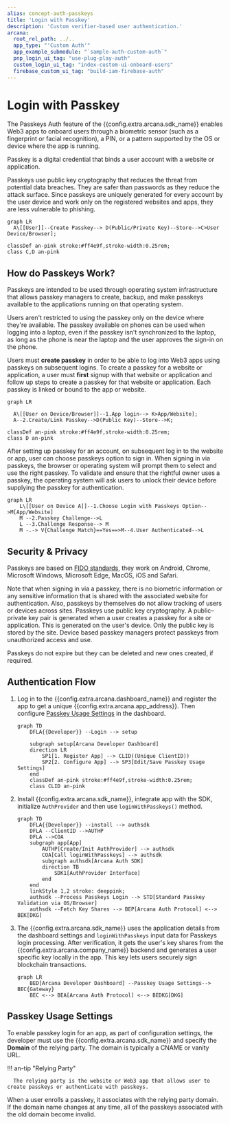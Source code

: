 ```yaml
---
alias: concept-auth-passkeys
title: 'Login with Passkey'
description: 'Custom verifier-based user authentication.'
arcana:
  root_rel_path: ../..
  app_type: "'Custom Auth'"
  app_example_submodule: "`sample-auth-custom-auth`"
  pnp_login_ui_tag: "use-plug-play-auth"
  custom_login_ui_tag: "index-custom-ui-onboard-users"
  firebase_custom_ui_tag: "build-iam-firebase-auth"
---
```


# Login with Passkey

The Passkeys Auth feature of the {{config.extra.arcana.sdk_name}} enables Web3 apps to onboard users through a biometric sensor (such as a fingerprint or facial recognition), a PIN, or a pattern supported by the OS or device where the app is running.

Passkey is a digital credential that binds a user account with a website or application.

Passkeys use public key cryptography that reduces the threat from potential data breaches. They are safer than passwords as they reduce the attack surface. Since passkeys are uniquely generated for every account by the user device and work only on the registered websites and apps, they are less vulnerable to phishing.

```mermaid
graph LR
  A\[[User]]--Create Passkey--> D(Public/Private Key)--Store-->C>User Device/Browser];

classDef an-pink stroke:#ff4e9f,stroke-width:0.25rem; 
class C,D an-pink
```

## How do Passkeys Work?

Passkeys are intended to be used through operating system infrastructure that allows passkey managers to create, backup, and make passkeys available to the applications running on that operating system.

Users aren't restricted to using the passkey only on the device where they're available. The passkey available on phones can be used when logging into a laptop, even if the passkey isn't synchronized to the laptop, as long as the phone is near the laptop and the user approves the sign-in on the phone.

Users must **create passkey** in order to be able to log into Web3 apps using passkeys on subsequent logins. To create a passkey for a website or application, a user must **first** signup with that website or application and follow up steps to create a passkey for that website or application. Each passkey is linked or bound to the app or website.

```mermaid
graph LR

  A\[[User on Device/Browser]]--1.App login--> K>App/Website];
  A--2.Create/Link Passkey-->D(Public Key)--Store-->K;

classDef an-pink stroke:#ff4e9f,stroke-width:0.25rem; 
class D an-pink
```

After setting up passkey for an account, on subsequent log in to the website or app, user can choose passkeys option to sign in. When signing in via passkeys, the browser or operating system will prompt them to select and use the right passkey. To validate and ensure that the rightful owner uses a passkey, the operating system will ask users to unlock their device before supplying the passkey for authentication.

```mermaid
graph LR
    L\[[User on Device A]]--1.Choose Login with Passkeys Option-->M[App/Website]
    M --2.Passkey Challenge-->L
    L --3.Challenge Response--> M
    M -.-> V{Challenge Match}==Yes==>M--4.User Authenticated-->L
```

## Security & Privacy

Passkeys are based on [FIDO standards](https://en.wikipedia.org/wiki/FIDO_Alliance), they work on Android, Chrome, Microsoft Windows, Microsoft Edge, MacOS, iOS and Safari.

Note that when signing in via a passkey, there is no biometric information or any sensitive information that is shared with the associated website for authentication. Also, passkeys by themselves do not allow tracking of users or devices across sites. Passkeys use public key cryptography. A public–private key pair is generated when a user creates a passkey for a site or application. This is generated on the user's device. Only the public key is stored by the site. Device based passkey managers protect passkeys from unauthorized access and use. 

Passkeys do not expire but they can be deleted and new ones created, if required.

## Authentication Flow

1. Log in to the {{config.extra.arcana.dashboard_name}} and register the app to get a unique  {{config.extra.arcana.app_address}}. Then configure [Passkey Usage Settings](#passkey-usage-settings) in the dashboard.

    ```mermaid
    graph TD
        DFLA{{Developer}} --Login --> setup
    
        subgraph setup[Arcana Developer Dashboard]
        direction LR  
            SP1[1. Register App] --> CLID((Unique ClientID))
            SP2[2. Configure App] --> SP3[Edit/Save Passkey Usage Settings]
        end
        classDef an-pink stroke:#ff4e9f,stroke-width:0.25rem; 
        class CLID an-pink

    ```
2. Install {{config.extra.arcana.sdk_name}}, integrate app with the SDK, initialize `AuthProvider` and then use `loginWithPasskeys()` method.

    ```mermaid
    graph TD
        DFLA{{Developer}} --install --> authsdk
        DFLA --ClientID -->AUTHP
        DFLA -->COA
        subgraph app[App]
            AUTHP[Create/Init AuthProvider] --> authsdk
            COA[Call loginWithPasskeys] --> authsdk
            subgraph authsdk[Arcana Auth SDK]
            direction TB 
                SDK1[AuthProvider Interface] 
            end
        end
        linkStyle 1,2 stroke: deeppink;
        authsdk --Process Passkeys Login --> STD[Standard Passkey Validation via OS/Browser]
        authsdk --Fetch Key Shares --> BEP[Arcana Auth Protocol] <--> BEK[DKG]
    ```

3. The {{config.extra.arcana.sdk_name}} uses the application details from the dashboard settings and `loginWithPasskeys` input data for Passkeys login processing. After verification, it gets the user's key shares from the {{config.extra.arcana.company_name}} backend and generates a user specific key locally in the app. This key lets users securely sign blockchain transactions.

    ```mermaid
    graph LR
        BED[Arcana Developer Dashboard] --Passkey Usage Settings--> BEC{Gateway} 
        BEC <--> BEA[Arcana Auth Protocol] <--> BEDKG[DKG]
    ```

## Passkey Usage Settings

To enable passkey login for an app, as part of configuration settings, the developer must use the {{config.extra.arcana.sdk_name}} and specify the **Domain** of the relying party. The domain is typically a CNAME or vanity URL.

!!! an-tip "Relying Party"

      The relying party is the website or Web3 app that allows user to create passkeys or authenticate with passkeys.

When a user enrolls a passkey, it associates with the relying party domain. If the domain name changes at any time, all of the passkeys associated with the old domain become invalid.